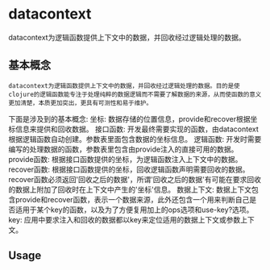 # datacontext
datacontext为逻辑函数提供上下文中的数据，并回收经过逻辑处理的数据。

## 基本概念
    datacontext为逻辑函数提供上下文中的数据，并回收经过逻辑处理的数据。目的是使clojure的逻辑函数能专注于处理纯粹的数据逻辑而不需要了解数据的来源，从而使函数的意义更加清楚，本质更加突出，更具有可测性和易于维护。
下面是涉及到的基本概念:
    坐标:        数据存储的位置信息，provide和recover根据坐标信息来提供和回收数据。
    接口函数:     开发最终需要实现的函数，由datacontext根据逻辑函数自动创建。参数表里面包含数据的坐标信息。
    逻辑函数:     开发时需要编写的处理数据的函数，参数表里包含由provide注入的直接可用的数据。
    provide函数: 根据接口函数提供的坐标，为逻辑函数注入上下文中的数据。
    recover函数: 根据接口函数提供的坐标，回收逻辑函数声明需要回收的数据。recover函数必须返回'回收之后的数据'，所谓'回收之后的数据'有可能在要求回收的数据上附加了回收时在上下文中产生的'坐标'信息。
    数据上下文:   数据上下文包含provide和recover函数，表示一个数据来源，此外还包含一个用来判断自己是否适用于某个key的函数，以及为了方便复用加上的ops选项和use-key?选项。
    key:        应用中要求注入和回收的数据都以key来定位适用的数据上下文或参数上下文。

## Usage


```clojure

```




